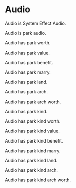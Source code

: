 # Audio

Audio is System Effect Audio.

Audio is park audio. 

Audio has park worth.

Audio has park value.

Audio has park benefit.

Audio has park marry.

Audio has park land.

Audio has park arch.

Audio has park arch worth.

Audio has park kind.

Audio has park kind worth.

Audio has park kind value.

Audio has park kind benefit.

Audio has park kind marry.

Audio has park kind land.

Audio has park kind arch.

Audio has park kind arch worth.